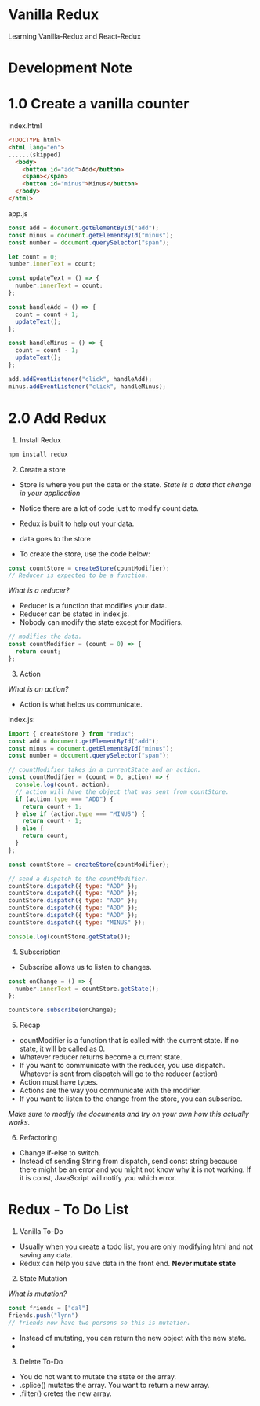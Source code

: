 # Vanilla Redux

Learning Vanilla-Redux and React-Redux

# Development Note

# 1.0 Create a vanilla counter

index.html
```html
<!DOCTYPE html>
<html lang="en">
......(skipped)
  <body>
    <button id="add">Add</button>
    <span></span>
    <button id="minus">Minus</button>
  </body>
</html>
```

app.js
```js
const add = document.getElementById("add");
const minus = document.getElementById("minus");
const number = document.querySelector("span");

let count = 0;
number.innerText = count;

const updateText = () => {
  number.innerText = count;
};

const handleAdd = () => {
  count = count + 1;
  updateText();
};

const handleMinus = () => {
  count = count - 1;
  updateText();
};

add.addEventListener("click", handleAdd);
minus.addEventListener("click", handleMinus);
```

# 2.0 Add Redux

1. Install Redux

```js
npm install redux
```

2. Create a store

- Store is where you put the data or the state. 
*State is a data that change in your application*

- Notice there are a lot of code just to modify count data.
- Redux is built to help out your data.
- data goes to the store

- To create the store, use the code below:
```js
const countStore = createStore(countModifier);
// Reducer is expected to be a function. 
```

*What is a reducer?*
- Reducer is a function that modifies your data.
- Reducer can be stated in index.js.
- Nobody can modify the state except for Modifiers.

```js
// modifies the data.
const countModifier = (count = 0) => {
  return count;
};
```

3. Action

*What is an action?*
- Action is what helps us communicate.

index.js:
```js
import { createStore } from "redux";
const add = document.getElementById("add");
const minus = document.getElementById("minus");
const number = document.querySelector("span");

// countModifier takes in a currentState and an action.
const countModifier = (count = 0, action) => {
  console.log(count, action);
  // action will have the object that was sent from countStore.
  if (action.type === "ADD") {
    return count + 1;
  } else if (action.type === "MINUS") {
    return count - 1;
  } else {
    return count;
  }
};

const countStore = createStore(countModifier);

// send a dispatch to the countModifier.
countStore.dispatch({ type: "ADD" });
countStore.dispatch({ type: "ADD" });
countStore.dispatch({ type: "ADD" });
countStore.dispatch({ type: "ADD" });
countStore.dispatch({ type: "ADD" });
countStore.dispatch({ type: "MINUS" });

console.log(countStore.getState());
```

4. Subscription

- Subscribe allows us to listen to changes.

```js
const onChange = () => {
  number.innerText = countStore.getState();
};

countStore.subscribe(onChange);
``` 

5. Recap

- countModifier is a function that is called with the current state. If no state, it will be called as 0.
- Whatever reducer returns become a current state. 
- If you want to communicate with the reducer, you use dispatch. Whatever is sent from dispatch will go to the reducer (action)
- Action must have types. 
- Actions are the way you communicate with the modifier. 
- If you want to listen to the change from the store, you can subscribe. 

*Make sure to modify the documents and try on your own how this actually works.*

6. Refactoring

- Change if-else to switch.
- Instead of sending String from dispatch, send const string because there might be an error and you might not know why it is not working. If it is const, JavaScript will notify you which error. 

# Redux - To Do List

1. Vanilla To-Do

- Usually when you create a todo list, you are only modifying html and not saving any data. 
- Redux can help you save data in the front end.
**Never mutate state**

2. State Mutation

*What is mutation?*
```js
const friends = ["dal"]
friends.push("lynn")
// friends now have two persons so this is mutation.
```

- Instead of mutating, you can return the new object with the new state.
- 

3. Delete To-Do

- You do not want to mutate the state or the array. 
- .splice() mutates the array. You want to return a new array.
- .filter() cretes the new array.